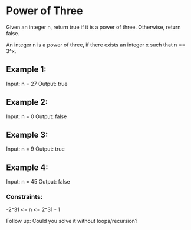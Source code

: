 # Power of Three

Given an integer n, return true if it is a power of three. Otherwise, return false.

An integer n is a power of three, if there exists an integer x such that n == 3^x.

## Example 1:

Input: n = 27
Output: true

## Example 2:

Input: n = 0
Output: false

## Example 3:

Input: n = 9
Output: true

## Example 4:

Input: n = 45
Output: false

### Constraints:

-2^31 <= n <= 2^31 - 1

Follow up: Could you solve it without loops/recursion?
